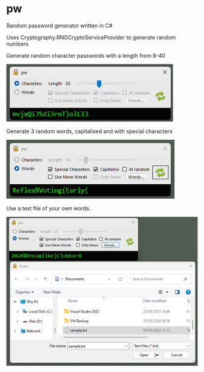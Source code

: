 # pw
Random password generator written in C#

Uses Cryptography.RNGCryptoServiceProvider to generate random numbers

Generate random character passwords with a length from 8-40

![Random Characters](images/pw1.png)

Generate 3 random words, capitalised and with special characters 

![3 Words](images/pw2.png)

Use a text file of your own words. 

![Use your own words](images/pw3.png)
